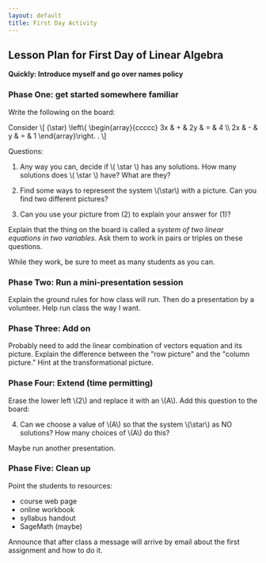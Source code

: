 ```yaml
---
layout: default
title: First Day Activity
---
```


## Lesson Plan for First Day of Linear Algebra

**Quickly: Introduce myself and go over names policy**

### Phase One: get started somewhere familiar

Write the following on the board:

Consider
\\[ (\star) \left\\{ \begin{array}{ccccc} 3x & + & 2y & = & 4 \\\\ 2x & - & y & = & 1 \end{array}\right. . \\]

Questions:

1. Any way you can, decide if \\( \star \\) has any solutions. How many solutions
does \\( \star \\) have? What are they?

2. Find some ways to represent the system \\(\star\\) with a picture. Can you find
two different pictures?

3. Can you use your picture from (2) to explain your answer for (1)?

Explain that the thing on the board is called a _system of two linear equations in
two variables_. Ask them to work in pairs or triples on these questions.

While they work, be sure to meet as many students as you can.

### Phase Two: Run a mini-presentation session

Explain the ground rules for how class will run. Then do a presentation by a volunteer.
Help run class the way I want.

### Phase Three: Add on

Probably need to add the linear combination of vectors equation and its picture.
Explain the difference between the "row picture" and the "column picture." Hint at
the transformational picture.

### Phase Four: Extend (time permitting)

Erase the lower left \\(2\\) and replace it with an \\(A\\). Add this question to
the board:

4. Can we choose a value of \\(A\\) so that the system \\(\star\\) as NO solutions?
How many choices of \\(A\\) do this?

Maybe run another presentation.

### Phase Five: Clean up

Point the students to resources:

  * course web page
  * online workbook
  * syllabus handout
  * SageMath (maybe)

Announce that after class a message will arrive by email about the first assignment
and how to do it.
